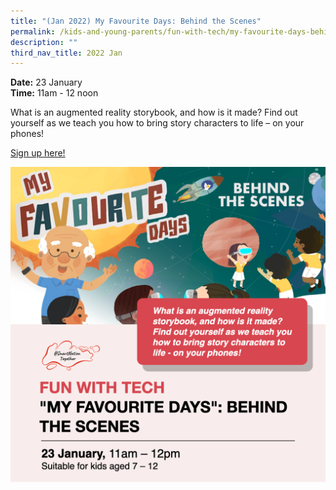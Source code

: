 ```yaml
---
title: "(Jan 2022) My Favourite Days: Behind the Scenes"
permalink: /kids-and-young-parents/fun-with-tech/my-favourite-days-behind-the-scenes-jan2022
description: ""
third_nav_title: 2022 Jan
---
```



**Date:** 23 January
<br> **Time:** 11am - 12 noon

What is an augmented reality storybook, and how is it made? Find out yourself as we teach you how to bring story characters to life – on your phones!

[Sign up here! ](https://www.eventbrite.sg/e/my-favourite-days-behind-the-scenes-registration-226565803417?aff=ebdsoporgprofile)<br> 

![Behind the scenes wrokshop](/images/23-Jan-kids.png)